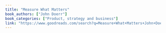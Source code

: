 ```yaml
---
title: "Measure What Matters"
book_authors: ["John Doerr"]
book_categories: ["Product, strategy and business"]
link: "https://www.goodreads.com/search?q=Measure+What+Matters+John+Doerr"
---
```

